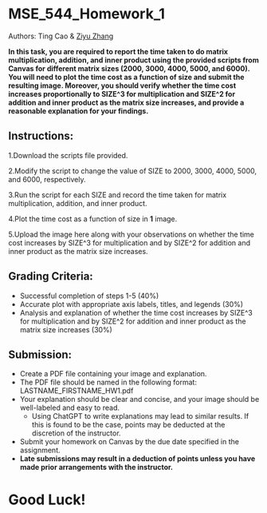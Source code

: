 # MSE_544_Homework_1

Authors: Ting Cao & [Ziyu Zhang](https://github.com/Ilxxll)

**In this task, you are required to report the time taken to do matrix multiplication, addition, and inner product using the provided scripts from Canvas for different matrix sizes (2000, 3000, 4000, 5000, and 6000). You will need to plot the time cost as a function of size and submit the resulting image. Moreover, you should verify whether the time cost increases proportionally to SIZE^3 for multiplication and SIZE^2 for addition and inner product as the matrix size increases, and provide a reasonable explanation for your findings.**

## Instructions:

1.Download the scripts file provided.

2.Modify the script to change the value of SIZE to 2000, 3000, 4000, 5000, and 6000, respectively.

3.Run the script for each SIZE and record the time taken for matrix multiplication, addition, and inner product.

4.Plot the time cost as a function of size in **1** image.

5.Upload the image here along with your observations on whether the time cost increases by SIZE^3 for multiplication and by SIZE^2 for addition and inner product as the matrix size increases.

## Grading Criteria:

- Successful completion of steps 1-5 (40%)
- Accurate plot with appropriate axis labels, titles, and legends (30%)
- Analysis and explanation of whether the time cost increases by SIZE^3 for multiplication and by SIZE^2 for addition and inner product as the matrix size increases (30%)

## Submission:

- Create a PDF file containing your image and explanation.
- The PDF file should be named in the following format: LASTNAME_FIRSTNAME_HW1.pdf
- Your explanation should be clear and concise, and your image should be well-labeled and easy to read.
  - Using ChatGPT to write explanations may lead to similar results. If this is found to be the case, points may be deducted at the discretion of the instructor.
- Submit your homework on Canvas by the due date specified in the assignment.
- **Late submissions may result in a deduction of points unless you have made prior arrangements with the instructor.**

# Good Luck!

